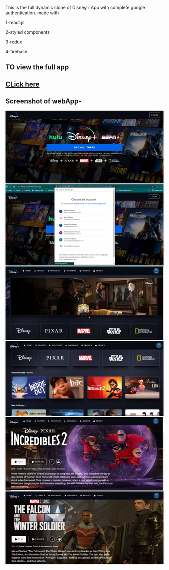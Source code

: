 This is the full dynamic clone of Disney+  App with complete google authentication.
made with 

1-react.js

2-styled components

3-redux

4-firebase


## TO view the full app

## [CLick here](https://disney-clone-d1e27.web.app/)


## Screenshot of webApp-

![](ss/1.PNG)
![](ss/2.PNG)
![](ss/5.PNG)
![](ss/4.PNG)
![](ss/6.PNG)
![](ss/7.PNG)
